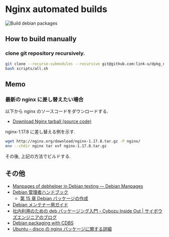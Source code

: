 # Nginx automated builds

![Build debian packages](https://github.com/link-u/dpkg_nginx/workflows/Build%20debian%20packages/badge.svg)

## How to build manually

### clone git repository recursively.

```bash
git clone --recurse-submodules --recursive git@github.com:link-u/dpkg_nginx.git
bash scripts/all.sh
```

## Memo

### 最新の nginx に差し替えたい場合
以下から nginx のソースコードをダウンロードする.

- [Download Nginx tarball (source code)](http://nginx.org/en/download.html)

nginx-1.17.8 に差し替える例を示す.

```bash
wget http://nginx.org/download/nginx-1.17.8.tar.gz -P nginx/
env --chdir nginx tar xvf nginx-1.17.8.tar.gz
```

その後, 上記の方法でビルドする.


## その他

 - [Manpages of debhelper in Debian testing — Debian Manpages](https://manpages.debian.org/testing/debhelper/index.html)
 - [Debian 管理者ハンドブック](https://debian-handbook.info/browse/ja-JP/stable/index.html)
   - [第 15 章 Debian パッケージの作成](https://debian-handbook.info/browse/ja-JP/stable/debian-packaging.html)
 - [Debian メンテナー用ガイド](https://www.debian.org/doc/manuals/debmake-doc/index.ja.html)
 - [社内利用のための deb パッケージング入門 - Cybozu Inside Out | サイボウズエンジニアのブログ](https://blog.cybozu.io/entry/2016/05/16/111500)
 - [Debian packaging with CDBS](https://debathena.mit.edu/packaging/)
 - [Ubuntu – disco の nginx パッケージに関する詳細](https://packages.ubuntu.com/disco/nginx)
